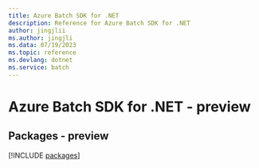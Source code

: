 ```yaml
---
title: Azure Batch SDK for .NET
description: Reference for Azure Batch SDK for .NET
author: jingjlii
ms.author: jingjli
ms.data: 07/19/2023
ms.topic: reference
ms.devlang: dotnet
ms.service: batch
---
```

# Azure Batch SDK for .NET - preview
## Packages - preview
[!INCLUDE [packages](batch-index.md)]